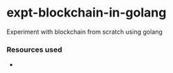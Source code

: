 # expt-blockchain-in-golang
 Experiment with blockchain from scratch using golang

### Resources used
- 